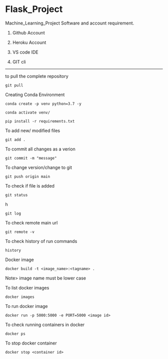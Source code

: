 # Flask_Project
Machine_Learning_Project
Software and account requirement.

1. Github Account 

2. Heroku Account

3. VS code IDE

4. GIT cli
---

to pull the complete repository
```
git pull
```

Creating Conda Environment
```
conda create -p venv python=3.7 -y
```

```
conda activate venv/
```

```
pip install -r requirements.txt
```

To add new/ modified files
```
git add .
```

To commit all changes as a verion 
```
git commit -m "message"
```

To change version/change to git
```
git push origin main
```

To check if file is added
```
git status
```
h
```
git log
```

To check remote main url
```
git remote -v
```

To check history of run commands
```
history
```

Docker image
```
docker build -t <image_name>:<tagname> .
```
Note> image name must be lower case

To list docker images
```
docker images
```

To run docker image
```
docker run -p 5000:5000 -e PORT=5000 <image id>
```

To check running containers in docker
```
docker ps
```

To stop docker container
```
docker stop <container id>
```
